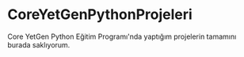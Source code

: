 # CoreYetGenPythonProjeleri
Core YetGen Python Eğitim Programı'nda yaptığım projelerin tamamını burada saklıyorum.
